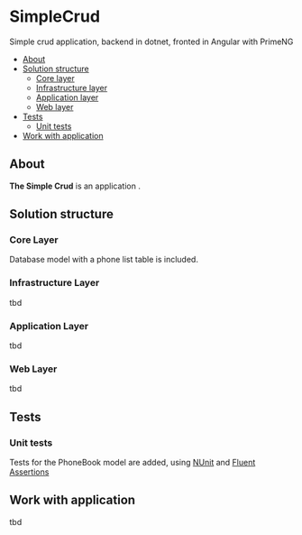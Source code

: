 # SimpleCrud

Simple crud application, backend in dotnet, fronted in Angular with PrimeNG


- [About](#about)
- [Solution structure](#solution-structure)
  - [Core layer](#core-layer)
  - [Infrastructure layer](#infrastructure-layer)
  - [Application layer](#application-layer)
  - [Web layer](#web-layer)
- [Tests](#tests)
  - [Unit tests](#unit-tests) 
- [Work with application](#work-with-application)

## About

**The Simple Crud** is an application .


## Solution structure

### Core Layer

Database model with a phone list table is included.

### Infrastructure Layer

tbd

### Application Layer

tbd

### Web Layer

tbd

## Tests

### Unit tests

Tests for the PhoneBook model are added, using [NUnit](https://nunit.org/) and [Fluent Assertions](https://fluentassertions.com/)

## Work with application

tbd
